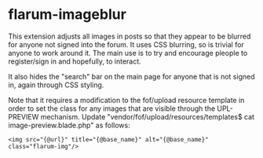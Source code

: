 # flarum-imageblur
This extension adjusts all images in posts so that they appear to be blurred for anyone not signed into the forum. It uses CSS blurring, so is trivial for anyone to work around it. The main use is to try and encourage pleople to register/sign in and hopefully, to interact.

It also hides the "search" bar on the main page for anyone that is not signed in, again through CSS styling.

Note that it requires a modification to the fof/upload resource template in order to set the class for any images that are visible through the UPL-PREVIEW mechanism. Update "vendor/fof/upload/resources/templates$ cat image-preview.blade.php" as follows:

    <img src="{@url}" title="{@base_name}" alt="{@base_name}" class="flarum-img"/>



